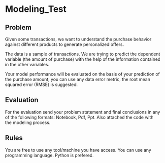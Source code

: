 # Modeling_Test

## Problem
Given some transactions, we want to understand the purchase behavior against different products to generate personalized offers.

The data is a sample of transactions. We are trying to predict the dependent variable (the amount of purchase) with the help of the information contained in the other variables.

Your model performance will be evaluated on the basis of your prediction of the purchase amount, you can use any data error metric, the root mean squared error (RMSE) is suggested.

## Evaluation

For the evaluation send your problem statement and final conclusions in any of the following formats: Notebook, Pdf, Ppt. Also attached the code with the modeling process. 


## Rules
You are free to use any tool/machine you have access.
You can use any programming language. Python is prefered.
